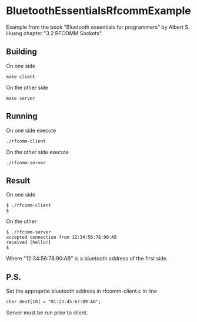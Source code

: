 # BluetoothEssentialsRfcommExample
Example from the book "Bluetooth essentials for programmers" by Albert S. Huang chapter "3.2 RFCOMM Sockets".

## Building

On one side
```
make client
```
On the other side
```
make server
```

## Running

On one side execute 
```
./rfcomm-client
```
On the other side execute 
```
./rfcomm-server
```

## Result

On one side
```
$ ./rfcomm-client
$
```
On the other
```
$ ./rfcomm-server 
accepted connection from 12:34:56:78:90:AB
received [hello!]
$
```
Where "12:34:56:78:90:AB" is a bluetooth address of the first side.

## P.S.
Set the approprite bluetooth address in rfcomm-client.c in line 
```
char dest[18] = "01:23:45:67:89:AB";
```
Server must be run prior to client.
